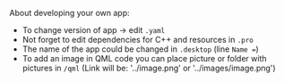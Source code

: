 About developing your own app:  
  
- To change version of app -> edit `.yaml`
- Not forget to edit dependencies for C++ and resources in `.pro`
- The name of the app could be changed in `.desktop` (line `Name =`)
- To add an image in QML code you can place picture or folder with pictures in `/qml` (Link will be: '../image.png' or '../images/image.png')
